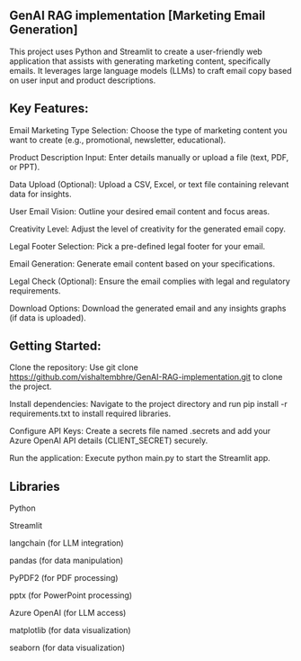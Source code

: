 ## GenAI RAG implementation [Marketing Email Generation]


This project uses Python and Streamlit to create a user-friendly web application that assists with generating marketing content, specifically emails. It leverages large language models (LLMs) to craft email copy based on user input and product descriptions.

## Key Features:

Email Marketing Type Selection: Choose the type of marketing content you want to create (e.g., promotional, newsletter, educational).

Product Description Input: Enter details manually or upload a file (text, PDF, or PPT).

Data Upload (Optional): Upload a CSV, Excel, or text file containing relevant data for insights.

User Email Vision: Outline your desired email content and focus areas.

Creativity Level: Adjust the level of creativity for the generated email copy.

Legal Footer Selection: Pick a pre-defined legal footer for your email.

Email Generation: Generate email content based on your specifications.

Legal Check (Optional): Ensure the email complies with legal and regulatory requirements.

Download Options: Download the generated email and any insights graphs (if data is uploaded).
## Getting Started:

Clone the repository: Use git clone https://github.com/vishaltembhre/GenAI-RAG-implementation.git to clone the project.

Install dependencies: Navigate to the project directory and run pip install -r requirements.txt to install required libraries.

Configure API Keys: Create a secrets file named .secrets and add your Azure OpenAI API details (CLIENT_SECRET) securely.

Run the application: Execute python main.py to start the Streamlit app.

## Libraries 

Python

Streamlit

langchain (for LLM integration)

pandas (for data manipulation)

PyPDF2 (for PDF processing)

pptx (for PowerPoint processing)

Azure OpenAI (for LLM access)

matplotlib (for data visualization)

seaborn (for data visualization)
